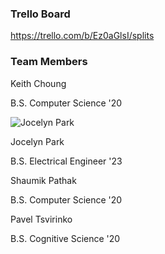 ### Trello Board
https://trello.com/b/Ez0aGlsI/splits

### Team Members
Keith Choung

B.S. Computer Science '20


![Jocelyn Park](link)

Jocelyn Park

B.S. Electrical Engineer '23


Shaumik Pathak

B.S. Computer Science '20


Pavel Tsvirinko

B.S. Cognitive Science '20
